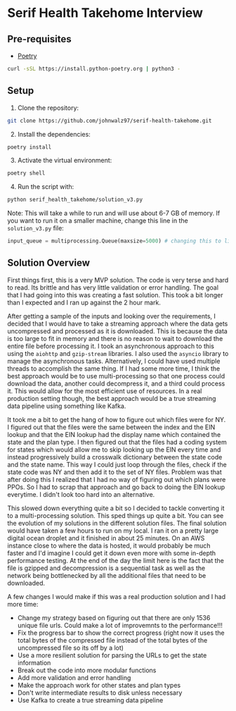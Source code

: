 # Serif Health Takehome Interview

## Pre-requisites

- [Poetry](https://python-poetry.org/docs/#installation)

```bash
curl -sSL https://install.python-poetry.org | python3 -
```

## Setup

1. Clone the repository:

```bash
git clone https://github.com/johnwalz97/serif-health-takehome.git
```

2. Install the dependencies:

```bash
poetry install
```

3. Activate the virtual environment:

```bash
poetry shell
```

4. Run the script with:

```bash
python serif_health_takehome/solution_v3.py
```

Note: This will take a while to run and will use about 6-7 GB of memory. If you want to run it on a smaller machine, change this line in the `solution_v3.py` file:

```python
input_queue = multiprocessing.Queue(maxsize=5000) # changing this to like 1000 will use about 1-2 GBs of memory
```

## Solution Overview

First things first, this is a very MVP solution. The code is very terse and hard to read. Its brittle and has very little validation or error handling. The goal that I had going into this was creating a fast solution. This took a bit longer than I expected and I ran up against the 2 hour mark.

After getting a sample of the inputs and looking over the requirements, I decided that I would have to take a streaming approach where the data gets uncompressed and processed as it is downloaded. This is because the data is too large to fit in memory and there is no reason to wait to download the entire file before processing it. I took an asynchronous approach to this using the `aiohttp` and `gzip-stream` libraries. I also used the `asyncio` library to manage the asynchronous tasks. Alternatively, I could have used multiple threads to accomplish the same thing. If I had some more time, I think the best approach would be to use multi-processing so that one process could download the data, another could decompress it, and a third could process it. This would allow for the most efficient use of resources. In a real production setting though, the best approach would be a true streaming data pipeline using something like Kafka.

It took me a bit to get the hang of how to figure out which files were for NY. I figured out that the files were the same between the index and the EIN lookup and that the EIN lookup had the display name which contained the state and the plan type. I then figured out that the files had a coding system for states which would allow me to skip looking up the EIN every time and instead progressively build a crosswalk dictionary between the state code and the state name. This way I could just loop through the files, check if the state code was NY and then add it to the set of NY files. Problem was that after doing this I realized that I had no way of figuring out which plans were PPOs. So I had to scrap that approach and go back to doing the EIN lookup everytime. I didn't look too hard into an alternative.

This slowed down everything quite a bit so I decided to tackle converting it to a multi-processing solution. This sped things up quite a bit. You can see the evolution of my solutions in the different solution files. The final solution would have taken a few hours to run on my local. I ran it on a pretty large digital ocean droplet and it finished in about 25 minutes. On an AWS instance close to where the data is hosted, it would probably be much faster and I'd imagine I could get it down even more with some in-depth performance testing. At the end of the day the limit here is the fact that the file is gzipped and decompression is a sequential task as well as the network being bottlenecked by all the additional files that need to be downloaded.

A few changes I would make if this was a real production solution and I had more time:

- Change my strategy based on figuring out that there are only 1536 unique file urls. Could make a lot of improvemnts to the performance!!!
- Fix the progress bar to show the correct progress (right now it uses the total bytes of the compressed file instead of the total bytes of the uncompressed file so its off by a lot)
- Use a more resilient solution for parsing the URLs to get the state information
- Break out the code into more modular functions
- Add more validation and error handling
- Make the approach work for other states and plan types
- Don't write intermediate results to disk unless necessary
- Use Kafka to create a true streaming data pipeline
